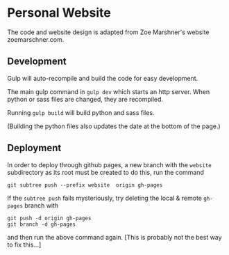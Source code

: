 # Personal Website

The code and website design is adapted from Zoe Marshner's website zoemarschner.com.

## Development

Gulp will auto-recompile and build the code for easy development. 

The main gulp command in `gulp dev` which starts an http server. When python or sass files are changed, they are recompiled. 

Running `gulp build` will build python and sass files.

(Building the python files also updates the date at the bottom of the page.)

## Deployment

In order to deploy through github pages, a new branch with the `website` subdirectory as its root must be created to do this, run the command

```
git subtree push --prefix website  origin gh-pages
```

If the `subtree push` fails mysteriously, try deleting the local & remote `gh-pages` branch with 
```
git push -d origin gh-pages
git branch -d gh-pages
``` 
and then run the above command again. [This is probably not the best way to fix this...]

